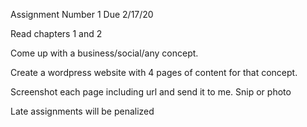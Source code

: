 
Assignment Number 1 Due 2/17/20

Read chapters 1 and 2

Come up with a business/social/any concept.

Create a wordpress website with 4 pages of content for that concept.

Screenshot each page including url and send it to me. Snip or photo

Late assignments will be penalized

